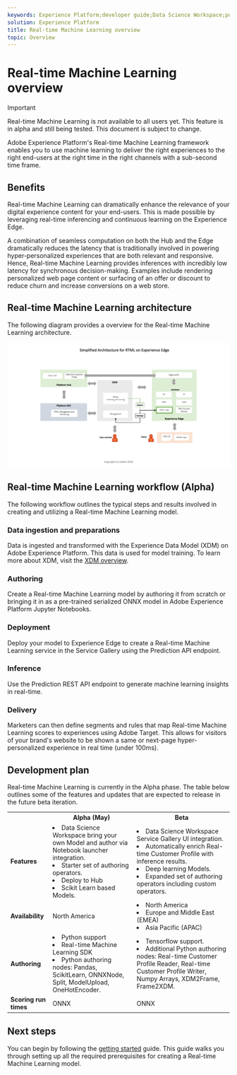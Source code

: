 ```yaml
---
keywords: Experience Platform;developer guide;Data Science Workspace;popular topics;Real time machine learning;
solution: Experience Platform
title: Real-time Machine Learning overview
topic: Overview
---
```


# Real-time Machine Learning overview

>[!IMPORTANT]
>Real-time Machine Learning is not available to all users yet. This feature is in alpha and still being tested. This document is subject to change.

Adobe Experience Platform's Real-time Machine Learning framework enables you to use machine learning to deliver the right experiences to the right end-users at the right time in the right channels with a sub-second time frame.

## Benefits

Real-time Machine Learning can dramatically enhance the relevance of your digital experience content for your end-users. This is made possible by leveraging real-time inferencing and continuous learning on the Experience Edge.

A combination of seamless computation on both the Hub and the Edge dramatically reduces the latency that is traditionally involved in powering hyper-personalized experiences that are both relevant and responsive. Hence, Real-time Machine Learning provides inferences with incredibly low latency for synchronous decision-making. Examples include rendering personalized web page content or surfacing of an offer or discount to reduce churn and increase conversions on a web store.

## Real-time Machine Learning architecture

The following diagram provides a overview for the Real-time Machine Learning architecture.

![Simplified overview](../images/rtml/simple-overview-2.png)

## Real-time Machine Learning workflow (Alpha)

The following workflow outlines the typical steps and results involved in creating and utilizing a Real-time Machine Learning model.

### Data ingestion and preparations

Data is ingested and transformed with the Experience Data Model (XDM) on Adobe Experience Platform. This data is used for model training. To learn more about XDM, visit the [XDM overview](../../xdm/home.md).

### Authoring

Create a Real-time Machine Learning model by authoring it from scratch or bringing it in as a pre-trained serialized ONNX model in Adobe Experience Platform Jupyter Notebooks.

### Deployment

Deploy your model to Experience Edge to create a Real-time Machine Learning service in the Service Gallery using the Prediction API endpoint.

### Inference

Use the Prediction REST API endpoint to generate machine learning insights in real-time.

### Delivery

Marketers can then define segments and rules that map Real-time Machine Learning scores to experiences using Adobe Target. This allows for visitors of your brand's website to be shown a same or next-page hyper-personalized experience in real time (under 100ms).

## Development plan

Real-time Machine Learning is currently in the Alpha phase. The table below outlines some of the features and updates that are expected to release in the future beta iteration.

<table>
    <th></th>
    <th>Alpha (May)</th>
    <th>Beta</th>
    <tr>
        <td>
            <strong>Features</strong>
        </td>
        <td>
            <li>Data Science Workspace bring your own Model and author via Notebook launcher integration.</li>
            <li>Starter set of authoring operators.</li>
            <li>Deploy to Hub</li>
            <li>Scikit Learn based Models.</li>
        </td>
        <td>
            <li>Data Science Workspace Service Gallery UI integration.</li>
            <li>Automatically enrich Real-time Customer Profile with inference results.</li>
            <li>Deep learning Models.</li>
            <li>Expanded set of authoring operators including custom operators.</li>
        </td>
    </tr>
    <tr>
        <td>
            <strong>Availability</strong>
        </td>
        <td>
            North America
        </td>
        <td>
            <li>North America</li>
            <li>Europe and Middle East (EMEA)</li>
            <li>Asia Pacific (APAC)</li>
        </td>
    </tr>
    <tr>
        <td>
            <strong>Authoring</strong>
        </td>
        <td>
            <li>Python support</li>
            <li>Real-time Machine Learning SDK</li>
            <li>Python authoring nodes: Pandas, ScikitLearn, ONNXNode, Split, ModelUpload, OneHotEncoder.</li>
        </td>
        <td>
            <li>Tensorflow support.</li>
            <li>Additional Python authoring nodes: Real-time Customer Profile Reader, Real-time Customer Profile Writer, Numpy Arrays, XDM2Frame, Frame2XDM.</li>
        </td>
    </tr>
    <tr>
        <td>
            <strong>Scoring run times</strong>
        </td>
        <td>
            ONNX
        </td>
        <td>
            ONNX
        </td>
    </tr>
</table>

## Next steps

You can begin by following the [getting started](./getting-started.md) guide. This guide walks you through setting up all the required prerequisites for creating a Real-time Machine Learning model.

